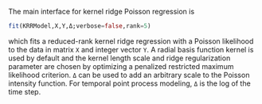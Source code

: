 The main interface for kernel ridge Poisson regression is

```julia
fit(KRRModel,X,Y,Δ;verbose=false,rank=5)
```

which fits a reduced-rank kernel ridge regression with a Poisson likelihood to the data in matrix `X` and integer vector `Y`. A radial basis function kernel is used by default and the kernel length scale and ridge regularization parameter are chosen by optimizing a penalized restricted maximum likelihood criterion. `Δ` can be used to add an arbitrary scale to the Poisson intensity function. For temporal point process modeling, `Δ` is the log of the time step.
